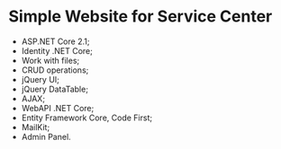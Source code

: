 # Simple Website for Service Center

* ASP.NET Core 2.1;
* Identity .NET Core;
* Work with files;
* CRUD operations;
* jQuery UI;
* jQuery DataTable;
* AJAX;
* WebAPI .NET Core;
* Entity Framework Core, Code First;
* MailKit;
* Admin Panel.

